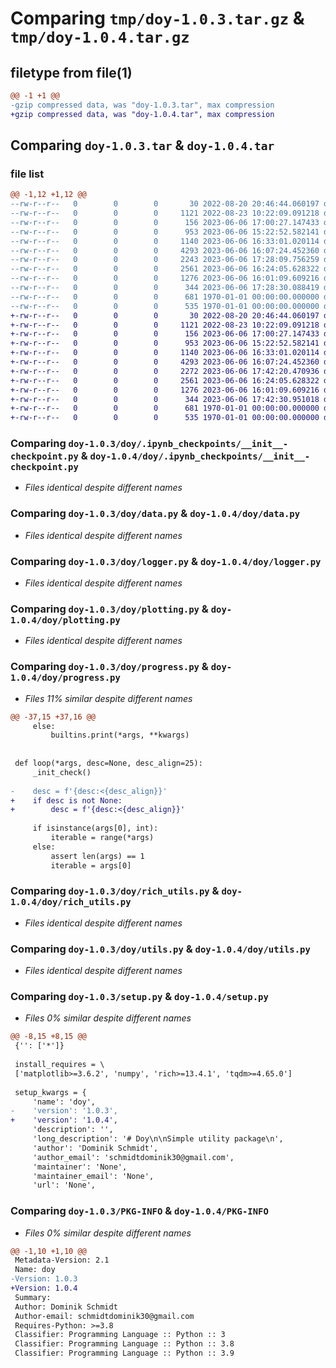 # Comparing `tmp/doy-1.0.3.tar.gz` & `tmp/doy-1.0.4.tar.gz`

## filetype from file(1)

```diff
@@ -1 +1 @@
-gzip compressed data, was "doy-1.0.3.tar", max compression
+gzip compressed data, was "doy-1.0.4.tar", max compression
```

## Comparing `doy-1.0.3.tar` & `doy-1.0.4.tar`

### file list

```diff
@@ -1,12 +1,12 @@
--rw-r--r--   0        0        0       30 2022-08-20 20:46:44.060197 doy-1.0.3/README.md
--rw-r--r--   0        0        0     1121 2022-08-23 10:22:09.091218 doy-1.0.3/doy/.ipynb_checkpoints/__init__-checkpoint.py
--rw-r--r--   0        0        0      156 2023-06-06 17:00:27.147433 doy-1.0.3/doy/__init__.py
--rw-r--r--   0        0        0      953 2023-06-06 15:22:52.582141 doy-1.0.3/doy/data.py
--rw-r--r--   0        0        0     1140 2023-06-06 16:33:01.020114 doy-1.0.3/doy/logger.py
--rw-r--r--   0        0        0     4293 2023-06-06 16:07:24.452360 doy-1.0.3/doy/plotting.py
--rw-r--r--   0        0        0     2243 2023-06-06 17:28:09.756259 doy-1.0.3/doy/progress.py
--rw-r--r--   0        0        0     2561 2023-06-06 16:24:05.628322 doy-1.0.3/doy/rich_utils.py
--rw-r--r--   0        0        0     1276 2023-06-06 16:01:09.609216 doy-1.0.3/doy/utils.py
--rw-r--r--   0        0        0      344 2023-06-06 17:28:30.088419 doy-1.0.3/pyproject.toml
--rw-r--r--   0        0        0      681 1970-01-01 00:00:00.000000 doy-1.0.3/setup.py
--rw-r--r--   0        0        0      535 1970-01-01 00:00:00.000000 doy-1.0.3/PKG-INFO
+-rw-r--r--   0        0        0       30 2022-08-20 20:46:44.060197 doy-1.0.4/README.md
+-rw-r--r--   0        0        0     1121 2022-08-23 10:22:09.091218 doy-1.0.4/doy/.ipynb_checkpoints/__init__-checkpoint.py
+-rw-r--r--   0        0        0      156 2023-06-06 17:00:27.147433 doy-1.0.4/doy/__init__.py
+-rw-r--r--   0        0        0      953 2023-06-06 15:22:52.582141 doy-1.0.4/doy/data.py
+-rw-r--r--   0        0        0     1140 2023-06-06 16:33:01.020114 doy-1.0.4/doy/logger.py
+-rw-r--r--   0        0        0     4293 2023-06-06 16:07:24.452360 doy-1.0.4/doy/plotting.py
+-rw-r--r--   0        0        0     2272 2023-06-06 17:42:20.470936 doy-1.0.4/doy/progress.py
+-rw-r--r--   0        0        0     2561 2023-06-06 16:24:05.628322 doy-1.0.4/doy/rich_utils.py
+-rw-r--r--   0        0        0     1276 2023-06-06 16:01:09.609216 doy-1.0.4/doy/utils.py
+-rw-r--r--   0        0        0      344 2023-06-06 17:42:30.951018 doy-1.0.4/pyproject.toml
+-rw-r--r--   0        0        0      681 1970-01-01 00:00:00.000000 doy-1.0.4/setup.py
+-rw-r--r--   0        0        0      535 1970-01-01 00:00:00.000000 doy-1.0.4/PKG-INFO
```

### Comparing `doy-1.0.3/doy/.ipynb_checkpoints/__init__-checkpoint.py` & `doy-1.0.4/doy/.ipynb_checkpoints/__init__-checkpoint.py`

 * *Files identical despite different names*

### Comparing `doy-1.0.3/doy/data.py` & `doy-1.0.4/doy/data.py`

 * *Files identical despite different names*

### Comparing `doy-1.0.3/doy/logger.py` & `doy-1.0.4/doy/logger.py`

 * *Files identical despite different names*

### Comparing `doy-1.0.3/doy/plotting.py` & `doy-1.0.4/doy/plotting.py`

 * *Files identical despite different names*

### Comparing `doy-1.0.3/doy/progress.py` & `doy-1.0.4/doy/progress.py`

 * *Files 11% similar despite different names*

```diff
@@ -37,15 +37,16 @@
     else:
         builtins.print(*args, **kwargs)
 
 
 def loop(*args, desc=None, desc_align=25):
     _init_check()
 
-    desc = f'{desc:<{desc_align}}'
+    if desc is not None:
+        desc = f'{desc:<{desc_align}}'
 
     if isinstance(args[0], int):
         iterable = range(*args)
     else:
         assert len(args) == 1
         iterable = args[0]
```

### Comparing `doy-1.0.3/doy/rich_utils.py` & `doy-1.0.4/doy/rich_utils.py`

 * *Files identical despite different names*

### Comparing `doy-1.0.3/doy/utils.py` & `doy-1.0.4/doy/utils.py`

 * *Files identical despite different names*

### Comparing `doy-1.0.3/setup.py` & `doy-1.0.4/setup.py`

 * *Files 0% similar despite different names*

```diff
@@ -8,15 +8,15 @@
 {'': ['*']}
 
 install_requires = \
 ['matplotlib>=3.6.2', 'numpy', 'rich>=13.4.1', 'tqdm>=4.65.0']
 
 setup_kwargs = {
     'name': 'doy',
-    'version': '1.0.3',
+    'version': '1.0.4',
     'description': '',
     'long_description': '# Doy\n\nSimple utility package\n',
     'author': 'Dominik Schmidt',
     'author_email': 'schmidtdominik30@gmail.com',
     'maintainer': 'None',
     'maintainer_email': 'None',
     'url': 'None',
```

### Comparing `doy-1.0.3/PKG-INFO` & `doy-1.0.4/PKG-INFO`

 * *Files 0% similar despite different names*

```diff
@@ -1,10 +1,10 @@
 Metadata-Version: 2.1
 Name: doy
-Version: 1.0.3
+Version: 1.0.4
 Summary: 
 Author: Dominik Schmidt
 Author-email: schmidtdominik30@gmail.com
 Requires-Python: >=3.8
 Classifier: Programming Language :: Python :: 3
 Classifier: Programming Language :: Python :: 3.8
 Classifier: Programming Language :: Python :: 3.9
```

